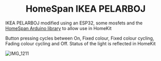 <span align="center">

# HomeSpan IKEA PELARBOJ

</span>

IKEA PELARBOJ modified using an ESP32, some mosfets and the [HomeSpan Arduino library](https://github.com/HomeSpan/HomeSpan) to allow use in HomeKit

Button pressing cycles between On, Fixed colour, Fixed colour cycling, Fading colour cycling and Off. Status of the light is reflected in HomeKit 


![IMG_1211](https://github.com/n0rt0nthec4t/HomeSpan-IKEA-PELARBOJ/assets/19759130/ff9a1904-71dc-4826-83d1-4449c17c87bd)
